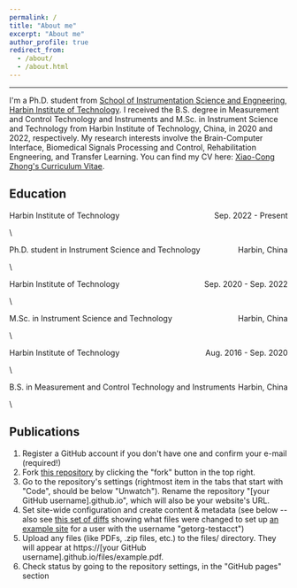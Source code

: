 ```yaml
---
permalink: /
title: "About me"
excerpt: "About me"
author_profile: true
redirect_from: 
  - /about/
  - /about.html
---
```


---
I'm a Ph.D. student from [School of Instrumentation Science and Engneering](http://ise.hit.edu.cn/), [Harbin Institute of Technology](http://www.hit.edu.cn/). I received the B.S. degree in Measurement and Control Technology and Instruments and M.Sc. in Instrument Science and Technology from Harbin Institute of Technology, China, in 2020 and 2022, respectively. My research interests involve the Brain-Computer Interface, Biomedical Signals Processing and Control, Rehabilitation Engneering, and Transfer Learning. You can find my CV here: [Xiao-Cong Zhong's Curriculum Vitae](../assets/Curriculum_Vitae.pdf).


Education
----
<p style="text-align:left;">Harbin Institute of Technology<span style="float:right;">Sep. 2022 - Present</span></p>\
<p style="text-align:left;">Ph.D. student in Instrument Science and Technology<span style="float:right;">Harbin, China</span></p>\

<p style="text-align:left;">Harbin Institute of Technology<span style="float:right;">Sep. 2020 - Sep. 2022</span></p>\
<p style="text-align:left;">M.Sc. in Instrument Science and Technology<span style="float:right;">Harbin, China</span></p>\

<p style="text-align:left;">Harbin Institute of Technology<span style="float:right;">Aug. 2016 - Sep. 2020</span></p>\
<p style="text-align:left;">B.S. in Measurement and Control Technology and Instruments<span style="float:right;">Harbin, China</span></p>\

Publications
----
1. Register a GitHub account if you don't have one and confirm your e-mail (required!)
1. Fork [this repository](https://github.com/academicpages/academicpages.github.io) by clicking the "fork" button in the top right. 
1. Go to the repository's settings (rightmost item in the tabs that start with "Code", should be below "Unwatch"). Rename the repository "[your GitHub username].github.io", which will also be your website's URL.
1. Set site-wide configuration and create content & metadata (see below -- also see [this set of diffs](http://archive.is/3TPas) showing what files were changed to set up [an example site](https://getorg-testacct.github.io) for a user with the username "getorg-testacct")
1. Upload any files (like PDFs, .zip files, etc.) to the files/ directory. They will appear at https://[your GitHub username].github.io/files/example.pdf.  
1. Check status by going to the repository settings, in the "GitHub pages" section

